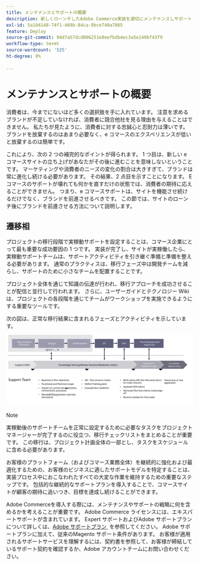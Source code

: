```yaml
---
title: メンテナンスとサポートの概要
description: 新しくローンチしたAdobe Commerce実装を適切にメンテナンスしサポートします。
exl-id: 5a104148-74f1-469b-84ca-9bce740a7865
feature: Deploy
source-git-commit: 94d7a57dcd006251e8eefbdb4ec3a5e140bf43f9
workflow-type: tm+mt
source-wordcount: '525'
ht-degree: 0%

---
```


# メンテナンスとサポートの概要

消費者は、今までにないほど多くの選択肢を手に入れています。 注意を求めるブランドが不足していなければ、消費者に競合他社を見る理由を与えることはできません。 私たちが見たように、消費者に対する忠誠心と忍耐力は薄いです。 ブランドを放棄するのはあまり必要なく、e コマースのエクスペリエンスが低いと放棄するのは簡単です。

これにより、次の 2 つの補完的なポイントが得られます。 1 つ目は、新しい e コマースサイトの立ち上げがあなたがその後に進むことを意味しないということです。 マーケティングや消費者のニーズの変化の割合は大きすぎて、ブランドは常に進化し続ける必要があります。 その結果、2 点目を示すことになります。 E コマースのサポートが壊れても何かを直すだけの状態では、消費者の期待に応えることができません。 つまり、e コマースサポートは、サイトを機能させ続けるだけでなく、ブランドを前進させるべきです。 この節では、サイトのローンチ後にブランドを前進させる方法について説明します。

## 遷移相

プロジェクトの移行段階で実稼動サポートを設定することは、コマース企業にとって最も重要な成功要因の 1 つです。 実装が完了し、サイトが実稼働したら、実稼動サポートチームは、サポートアクティビティを引き継ぐ準備と準備を整える必要があります。 通常のプラクティスは、移行フェーズ中は開発チームを減らし、サポートのために小さなチームを配置することです。

プロジェクト全体を通じて知識の伝達が行われ、移行アプローチを成功させることが配信と並行して行われます。 さらに、ユーザーガイドとテクノロジー Wiki は、プロジェクトの各段階を通じてチームがワークショップを実施できるようにする重要なツールです。

次の図は、正常な移行結果に含まれるフェーズとアクティビティを示しています。

![&#x200B; 移行プロセスのフェーズを示す図 &#x200B;](../../assets/playbooks/transition-diagram.svg)

>[!NOTE]
>
> 実稼動後のサポートチームを正常に設定するために必要なタスクをプロジェクトマネージャーが完了するのに役立つ、移行チェックリストをまとめることが重要です。 この移行は、プロジェクト計画全体の一部とし、タスクをスケジュールに含める必要があります。

お客様のプラットフォーム（およびコマース業務全体）を継続的に強化および最適化するための、お客様のビジネスに適したサポートモデルを特定することは、実装プロセス中におこなわれたすべての大変な作業を維持するための重要なステップです。 包括的な継続的なサポートプランを導入することで、コマースサイトが顧客の期待に追いつき、目標を達成し続けることができます。

Adobe Commerceを導入する際には、メンテナンスやサポートの戦略に何を含めるかを考えることが重要です。
Adobe Commerce ライセンスには、エキスパートサポートが含まれています。 Expert サポートおよびAdobe サポートプランについて詳しくは、[Adobe サポートプラン &#x200B;](https://business.adobe.com/jp/customers/consulting-services/premier-support.html) を参照してください。
Adobe サポートプランに加えて、従来のMagento サポート条件があります。 お客様が適用されるサポートサービスを理解するには、契約書を参照して、お客様が締結しているサポート契約を確認するか、Adobe アカウントチームにお問い合わせください。
